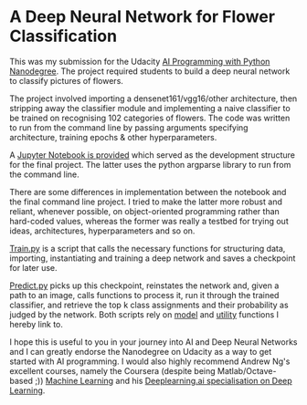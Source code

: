 # A Deep Neural Network for Flower Classification
This was my submission for the Udacity [AI Programming with Python Nanodegree](https://www.udacity.com/course/ai-programming-python-nanodegree--nd089). The project required students to build a deep neural network to classify pictures of flowers.

The project involved importing a densenet161/vgg16/other architecture, then stripping away the classifier module and implementing a naive classifier to be trained on recognising 102 categories of flowers. The code was written to run from the command line by passing arguments specifying architecture, training epochs & other hyperparameters.

A [Jupyter Notebook is provided](https://github.com/andrefmsmith/udacity_flowerclassifier/blob/master/Image%20Classifier%20Project_notebook_cleaned.ipynb) which served as the development structure for the final project. The latter uses the python argparse library to run from the command line.

There are some differences in implementation between the notebook and the final command line project. I tried to make the latter more robust and reliant, whenever possible, on object-oriented programming rather than hard-coded values, whereas the former was really a testbed for trying out ideas, architectures, hyperparameters and so on.

[Train.py](https://github.com/andrefmsmith/udacity_flowerclassifier/blob/master/train.py) is a script that calls the necessary functions for structuring data, importing, instantiating and training a deep network and saves a checkpoint for later use. 

[Predict.py](https://github.com/andrefmsmith/udacity_flowerclassifier/blob/master/predict.py) picks up this checkpoint, reinstates the network and, given a path to an image, calls functions to process it, run it through the trained classifier, and retrieve the top k class assignments and their probability as judged by the network. Both scripts rely on [model](https://github.com/andrefmsmith/udacity_flowerclassifier/blob/master/model_functions.py) and [utility](https://github.com/andrefmsmith/udacity_flowerclassifier/blob/master/utility_functions.py) functions I hereby link to.



I hope this is useful to you in your journey into AI and Deep Neural Networks and I can greatly endorse the Nanodegree on Udacity as a way to get started with AI programming. I would also highly recommend Andrew Ng's excellent courses, namely the Coursera (despite being Matlab/Octave-based ;)) [Machine Learning](https://www.coursera.org/learn/machine-learning) and his [Deeplearning.ai specialisation on Deep Learning](https://www.deeplearning.ai/).
